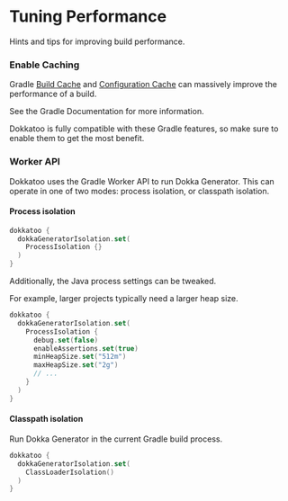 # Tuning Performance

Hints and tips for improving build performance.

### Enable Caching

Gradle 
[Build Cache](https://docs.gradle.org/current/userguide/build_cache.html)
and
[Configuration Cache](https://docs.gradle.org/current/userguide/configuration_cache.html)
can massively improve the performance of a build.

See the Gradle Documentation for more information.

Dokkatoo is fully compatible with these Gradle features,
so make sure to enable them to get the most benefit.

### Worker API

Dokkatoo uses the Gradle Worker API to run Dokka Generator.
This can operate in one of two modes: process isolation, or classpath isolation.

#### Process isolation

```kotlin title="build.gradle.kts"
dokkatoo {
  dokkaGeneratorIsolation.set(
    ProcessIsolation {}
  )
}
```

Additionally, the Java process settings can be tweaked.

For example, larger projects typically need a larger heap size.

```kotlin title="build.gradle.kts"
dokkatoo {
  dokkaGeneratorIsolation.set(
    ProcessIsolation {
      debug.set(false)
      enableAssertions.set(true)
      minHeapSize.set("512m")
      maxHeapSize.set("2g")
      // ...
    }
  )
}
```

#### Classpath isolation

Run Dokka Generator in the current Gradle build process.

```kotlin title="build.gradle.kts"
dokkatoo {
  dokkaGeneratorIsolation.set(
    ClassLoaderIsolation()
  )
}
```

